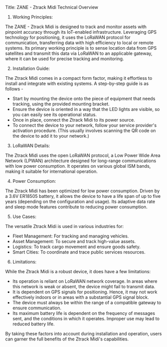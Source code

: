 Title: ZANE - Ztrack Midi Technical Overview

1. Working Principles:

The ZANE - Ztrack Midi is designed to track and monitor assets with pinpoint accuracy through its IoT-enabled infrastructure. Leveraging GPS technology for positioning, it uses the LoRaWAN protocol for communication, transferring data with high efficiency to local or remote systems. Its primary working principle is to sense location data from GPS satellites and transmit this data via LoRaWAN to an applicable gateway, where it can be used for precise tracking and monitoring.

2. Installation Guide:

The Ztrack Midi comes in a compact form factor, making it effortless to install and integrate with existing systems. A step-by-step guide is as follows -

- Start by mounting the device onto the piece of equipment that needs tracking, using the provided mounting bracket.
- Ensure the device is oriented in a way that the LED lights are visible, so you can easily see its operational status.
- Once in place, connect the Ztrack Midi to its power source.
- To connect the device to your network, follow your service provider's activation procedure.
(This usually involves scanning the QR code on the device to add it to your network.)

3. LoRaWAN Details:

The Ztrack Midi uses the open LoRaWAN protocol, a Low Power Wide Area Network (LPWAN) architecture designed for long-range communications with low power consumption. It operates on various global ISM bands, making it suitable for international operation.

4. Power Consumption:

The Ztrack Midi has been optimized for low power consumption. Driven by a 3.6V ER18505 battery, it allows the device to have a life span of up to five years (depending on the configuration and usage). Its adaptive data rate and sleep mode features contribute to reducing power consumption.

5. Use Cases:

The versatile Ztrack Midi is used in various industries for:

- Fleet Management: For tracking and managing vehicles.
- Asset Management: To secure and track high-value assets.
- Logistics: To track cargo movement and ensure goods safety.
- Smart Cities: To coordinate and trace public services resources.

6. Limitations:

While the Ztrack Midi is a robust device, it does have a few limitations:

- Its operation is reliant on LoRaWAN network coverage. In areas where this network is weak or absent, the device might fail to transmit data.
- It is dependent on GPS signals for positioning. Hence, it may not work effectively indoors or in areas with a substantial GPS signal block.
- The device must always be within the range of a compatible gateway to ensure communication.
- Its maximum battery life is dependent on the frequency of messages sent, and the conditions in which it operates. Improper use may lead to reduced battery life.

By taking these factors into account during installation and operation, users can garner the full benefits of the Ztrack Midi's capabilities.